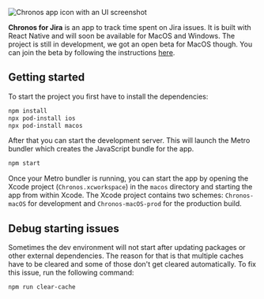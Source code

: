 ![Chronos app icon with an UI screenshot](.github/repo-header.png)

**Chronos for Jira** is an app to track time spent on Jira issues. It is built with React Native and will soon be available for MacOS and Windows.
The project is still in development, we got an open beta for MacOS though.
You can join the beta by following the instructions [here](https://testflight.apple.com/join/mB7ZA6s5).

## Getting started

To start the project you first have to install the dependencies:

```bash
npm install
npx pod-install ios
npx pod-install macos
```

After that you can start the development server.
This will launch the Metro bundler which creates the JavaScript bundle for the app.

```bash
npm start
```

Once your Metro bundler is running, you can start the app by opening the Xcode project (`Chronos.xcworkspace`) in the `macos` directory and starting the app from within Xcode.
The Xcode project contains two schemes: `Chronos-macOS` for development and `Chronos-macOS-prod` for the production build.


## Debug starting issues

Sometimes the dev environment will not start after updating packages or other external dependencies.
The reason for that is that multiple caches have to be cleared and some of those don't get cleared automatically.
To fix this issue, run the following command:

```bash
npm run clear-cache
```
